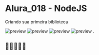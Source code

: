 # Alura_018 - NodeJS
Criando sua primeira biblioteca

![preview](https://7h14g0d.github.io/Alura_018/imagens/print21.png)
![preview](https://7h14g0d.github.io/Alura_018/imagens/print22.png)
![preview](https://7h14g0d.github.io/Alura_018/imagens/print23.png)
![preview](https://7h14g0d.github.io/Alura_018/imagens/Certificado.png)
.
## 💙💙💙💙💙
